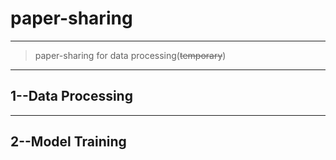 # paper-sharing

***
> paper-sharing for data processing(~~temporary~~)
***

## 1--Data Processing

***

## 2--Model Training
